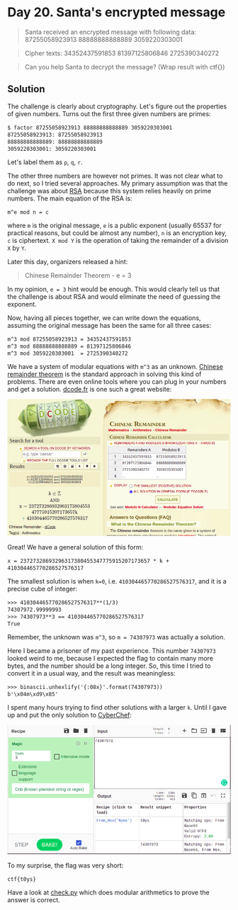 # Day 20. Santa's encrypted message

> Santa received an encrypted message with following data: 87255058923913 88888888888889 3059220303001

> Cipher texts: 34352437591853 81397125806846 2725390340272

> Can you help Santa to decrypt the message? (Wrap result with ctf{})

## Solution

The challenge is clearly about cryptography. Let's figure out the properties of given numbers. Turns out the first three given numbers are primes:

```
$ factor 87255058923913 88888888888889 3059220303001
87255058923913: 87255058923913
88888888888889: 88888888888889
3059220303001: 3059220303001
```

Let's label them as `p`, `q`, `r`.

The other three numbers are however not primes. It was not clear what to do next, so I tried several approaches. My primary assumption was that the challenge was about [RSA](https://en.wikipedia.org/wiki/RSA_(cryptosystem)) because this system relies heavily on prime numbers. The main equation of the RSA is:

```
m^e mod n = c
```

where `m` is the original message, `e` is a public exponent (usually 65537 for practical reasons, but could be almost any number), `n` is an encryption key, `c` is ciphertext. `X mod Y` is the operation of taking the remainder of a division `X` by `Y`.

Later this day, organizers released a hint:

> Chinese Remainder Theorem - e = 3

In my opinion, `e = 3` hint would be enough. This would clearly tell us that the challenge is about RSA and would eliminate the need of guessing the exponent.

Now, having all pieces together, we can write down the equations, assuming the original message has been the same for all three cases:

```
m^3 mod 87255058923913 = 34352437591853
m^3 mod 88888888888889 = 81397125806846
m^3 mod 3059220303001  = 2725390340272
```

We have a system of modular equations with `m^3` as an unknown. [Chinese remainder theorem](https://en.wikipedia.org/wiki/Chinese_remainder_theorem) is the standard approach in solving this kind of problems. There are even online tools where you can plug in your numbers and get a solution. [dcode.fr](https://www.dcode.fr/chinese-remainder) is one such a great website:

![dcode.png](dcode.png)

Great! We have a general solution of this form:

```
x = 23727328693296317380455347775915207173657 * k + 410304465770286527576317
```

The smallest solution is when `k=0`, i.e. `410304465770286527576317`, and it is a precise cube of integer:

```
>>> 410304465770286527576317**(1/3)
74307972.99999993
>>> 74307973**3 == 410304465770286527576317
True
```

Remember, the unknown was `m^3`, so `m = 74307973` was actually a solution.

Here I became a prisoner of my past experience. This number `74307973` looked weird to me, because I expected the flag to contain many more bytes, and the number should be a long integer. So, this time I tried to convert it in a usual way, and the result was meaningless:

```
>>> binascii.unhexlify('{:08x}'.format(74307973))
b'\x04m\xd9\x85'
```

I spent many hours trying to find other solutions with a larger `k`. Until I gave up and put the only solution to [CyberChef](https://gchq.github.io/CyberChef/#recipe=Magic(3,false,false,'')&input=NzQzMDc5NzM):

![cyberchef.png](./cyberchef.png)

To my surprise, the flag was very short:

```
ctf{t0ys}
```

Have a look at [check.py](./check.py) which does modular arithmetics to prove the answer is correct.
